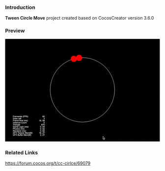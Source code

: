 ### Introduction
**Tween Circle Move** project created based on CocosCreator version 3.6.0 

### Preview
![image](../../../gif/202203/2022030503.gif)

### Related Links
https://forum.cocos.org/t/cc-cirlce/69079